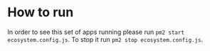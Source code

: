 # How to run

In order to see this set of apps running please
run `pm2 start ecosystem.config.js`. To stop it
run `pm2 stop ecosystem.config.js`.